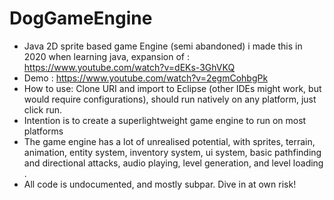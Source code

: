 # DogGameEngine
- Java 2D sprite based game Engine (semi abandoned) i made this in 2020 when learning java, expansion of : https://www.youtube.com/watch?v=dEKs-3GhVKQ
- Demo : https://www.youtube.com/watch?v=2egmCohbgPk
- How to use: Clone URI and import to Eclipse (other IDEs might work, but would require configurations), should run natively on any platform, just click run.
- Intention is to create a superlightweight game engine to run on most platforms
- The game engine has a lot of unrealised potential, with sprites, terrain, animation, entity system, inventory system, ui system, basic pathfinding and directional attacks, audio playing, level generation, and level loading .
- All code is undocumented, and mostly subpar. Dive in at own risk!
